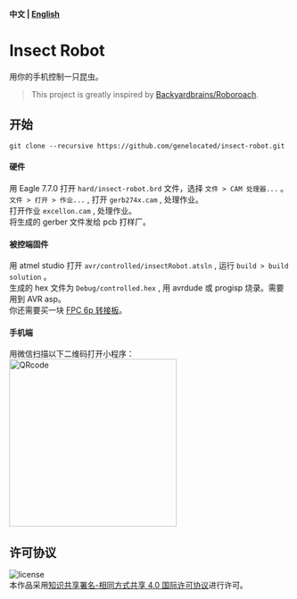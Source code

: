 __中文 | [English](./README.en.md)__
# Insect Robot
用你的手机控制一只昆虫。  
>This project is greatly inspired by [Backyardbrains/Roboroach](https://github.com/backyardbrains/roboroach).  

<!-- Insert images here -->

## 开始
```Shell
git clone --recursive https://github.com/genelocated/insect-robot.git
```
#### 硬件
用 Eagle 7.7.0 打开 `hard/insect-robot.brd` 文件，选择 `文件 > CAM 处理器...` 。  
`文件 > 打开 > 作业...` , 打开 `gerb274x.cam` , 处理作业。  
打开作业 `excellon.cam` , 处理作业。  
将生成的 gerber 文件发给 pcb 打样厂。

#### 被控端固件
用 atmel studio 打开 `avr/controlled/insectRobot.atsln` , 运行 `build > build solution` 。  
生成的 hex 文件为 `Debug/controlled.hex` , 用 avrdude 或 progisp 烧录。需要用到 AVR asp。  
你还需要买一块 [FPC 6p 转接板](https://s.taobao.com/search?q=fpc+转接板+直插)。

#### 手机端
用微信扫描以下二维码打开小程序：  
<img alt='QRcode' width='300' src='https://user-images.githubusercontent.com/31200881/40267482-84c31bc2-5b8f-11e8-92a8-6d1d5c3509b5.jpg'></img>

## 许可协议
![license](https://mirrors.creativecommons.org/presskit/buttons/88x31/svg/by-sa.svg)  
本作品采用[知识共享署名-相同方式共享 4.0 国际许可协议](https://creativecommons.org/licenses/by-sa/4.0/deed.zh)进行许可。
